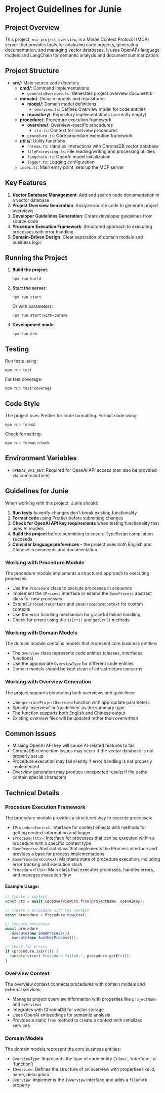 # Project Guidelines for Junie

## Project Overview
This project, `mcp-project-overview`, is a Model Context Protocol (MCP) server that provides tools for analyzing code projects, generating documentation, and managing vector databases. It uses OpenAI's language models and LangChain for semantic analysis and document summarization.

## Project Structure
- **src/**: Main source code directory
  - **cmd/**: Command implementations
    - `generateOverview.ts`: Generates project overview documents
  - **domain/**: Domain models and repositories
    - **model/**: Domain model definitions
      - `overview.ts`: Defines Overview model for code entities
    - **repository/**: Repository implementations (currently empty)
  - **procedure/**: Procedure execution framework
    - **overview/**: Overview-specific procedures
      - `ctx.ts`: Context for overview procedures
    - `procedure.ts`: Core procedure execution framework
  - **utils/**: Utility functions
    - `chroma.ts`: Handles interactions with ChromaDB vector database
    - `fileProcessing.ts`: File reading/writing and processing utilities
    - `langchain.ts`: OpenAI model initialization
    - `logger.ts`: Logging configuration
  - `index.ts`: Main entry point, sets up the MCP server

## Key Features
1. **Vector Database Management**: Add and search code documentation in a vector database
2. **Project Overview Generation**: Analyze source code to generate project overviews
3. **Developer Guidelines Generation**: Create developer guidelines from source code
4. **Procedure Execution Framework**: Structured approach to executing processes with error handling
5. **Domain-Driven Design**: Clear separation of domain models and business logic

## Running the Project
1. **Build the project**:
   ```
   npm run build
   ```

2. **Start the server**:
   ```
   npm run start
   ```

   Or with parameters:
   ```
   npm run start:with-params
   ```

3. **Development mode**:
   ```
   npm run dev
   ```

## Testing
Run tests using:
```
npm run test
```

For test coverage:
```
npm run test:coverage
```

## Code Style
The project uses Prettier for code formatting. Format code using:
```
npm run format
```

Check formatting:
```
npm run format:check
```

## Environment Variables
- `OPENAI_API_KEY`: Required for OpenAI API access (can also be provided via command line)

## Guidelines for Junie
When working with this project, Junie should:

1. **Run tests** to verify changes don't break existing functionality
2. **Format code** using Prettier before submitting changes
3. **Check for OpenAI API key requirements** when testing functionality that uses AI models
4. **Build the project** before submitting to ensure TypeScript compilation succeeds
5. **Consider language preferences** - the project uses both English and Chinese in comments and documentation

### Working with Procedure Module
The procedure module implements a structured approach to executing processes:
- Use the `Procedure` class to execute processes in sequence
- Implement the `IProcess` interface or extend the `BaseProcess` abstract class for new processes
- Extend `IProcedureContext` and `BaseProcedureContext` for custom contexts
- Use the error handling mechanism for graceful failure handling
- Check for errors using the `isErr()` and `getErr()` methods

### Working with Domain Models
The domain module contains models that represent core business entities:
- The `Overview` class represents code entities (classes, interfaces, functions)
- Use the appropriate `OverviewType` for different code entities
- Domain models should be kept clean of infrastructure concerns

### Working with Overview Generation
The project supports generating both overviews and guidelines:
- Use `generateProjectOverview` function with appropriate parameters
- Specify 'overview' or 'guidelines' as the summary type
- The function supports both English and Chinese output
- Existing overview files will be updated rather than overwritten

## Common Issues
- Missing OpenAI API key will cause AI-related features to fail
- ChromaDB connection issues may occur if the vector database is not properly set up
- Procedure execution may fail silently if error handling is not properly implemented
- Overview generation may produce unexpected results if file paths contain special characters

## Technical Details

### Procedure Execution Framework
The procedure module provides a structured way to execute processes:
- `IProcedureContext`: Interface for context objects with methods for getting context information and logger
- `IProcess<TCtx>`: Interface for processes that can be executed within a procedure with a specific context type
- `BaseProcess`: Abstract class that implements the IProcess interface and provides a base for process implementations
- `BaseProcedureContext`: Maintains state of procedure execution, including error tracking and execution stack
- `Procedure<TCtx>`: Main class that executes processes, handles errors, and manages execution flow

#### Example Usage:
```typescript
// Create a context
const ctx = await CodeOverviewCtx.from(projectName, openAiKey);

// Create a procedure with the context
const procedure = Procedure.new(ctx);

// Execute processes
await procedure
  .execute(new SomeProcess())
  .execute(new AnotherProcess());

// Check for errors
if (procedure.isErr()) {
  console.error('Procedure failed:', procedure.getErr());
}
```

### Overview Context
The overview context connects procedures with domain models and external services:
- Manages project overview information with properties like `projectName` and `overviews`
- Integrates with ChromaDB for vector storage
- Uses OpenAI embeddings for semantic analysis
- Provides a static `from` method to create a context with initialized services

### Domain Models
The domain models represent the core business entities:
- `OverviewType`: Represents the type of code entity ('class', 'interface', or 'function')
- `IOverview`: Defines the structure of an overview with properties like id, name, description
- `Overview`: Implements the `IOverview` interface and adds a `filePath` property

